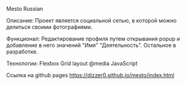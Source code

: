 Mesto Russian

Описание:
Проект является социальной сетью, в которой можно делиться своими фотографиями.

Функционал: 
Редактирование профиля путем открывания popup и добавление в него значений "Имя" "Деятельность".
Остальное в разработке.

Технологии: 
Flexbox
Grid layout
@media
JavaScript

Ссылка на github pages
https://dizzer0.github.io/mesto/index.html
